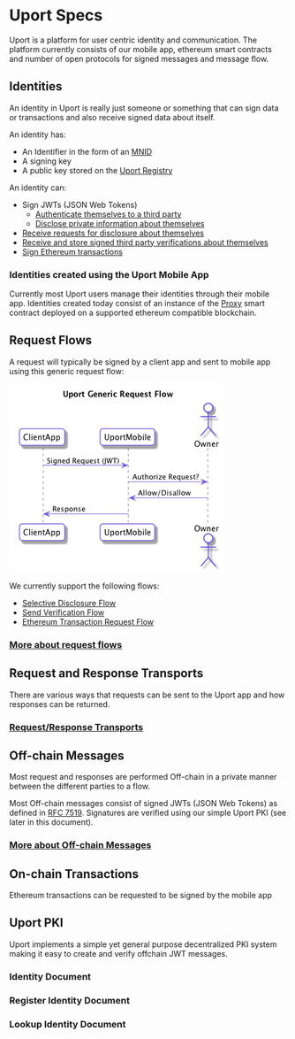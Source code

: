 # Uport Specs

Uport is a platform for user centric identity and communication. The platform currently consists of our mobile app, ethereum smart contracts and number of open protocols for signed messages and message flow.

## Identities

An identity in Uport is really just someone or something that can sign data or transactions and also receive signed data about itself.

An identity has:

- An Identifier in the form of an [MNID](https://github.com/uport-project/mnid)
- A signing key
- A public key stored on the [Uport Registry](https://github.com/uport-project/uport-registry)

An identity can:

- Sign JWTs (JSON Web Tokens)
  - [Authenticate themselves to a third party](messages/shareresp.md)
  - [Disclose private information about themselves](messages/shareresp.md)
- [Receive requests for disclosure about themselves](messages/sharereq.md)
- [Receive and store signed third party verifications about themselves](flows/verification.md)
- [Sign Ethereum transactions](flows/tx.md)

### Identities created using the Uport Mobile App

Currently most Uport users manage their identities through their mobile app. Identities created today consist of an instance of the [Proxy](https://github.com/uport-project/uport-identity/blob/develop/contracts/Proxy.sol) smart contract deployed on a supported ethereum compatible blockchain.

## Request Flows

A request will typically be signed by a client app and sent to mobile app using this generic request flow:

![Generic Uport Request Flow](flows/generic.png)

We currently support the following flows:

- [Selective Disclosure Flow](flows/selectivedisclosure.md)
- [Send Verification Flow](flows/verification.md)
- [Ethereum Transaction Request Flow](flows/tx.md)

### [More about request flows](flows/index.md)

## Request and Response Transports

There are various ways that requests can be sent to the Uport app and how responses can be returned.

### [Request/Response Transports](transports/index.md)

## Off-chain Messages

Most request and responses are performed Off-chain in a private manner between the different parties to a flow.

Most Off-chain messages consist of signed JWTs (JSON Web Tokens) as defined in [RFC 7519](https://tools.ietf.org/html/rfc7519). Signatures are verified using our simple Uport PKI (see later in this document).

### [More about Off-chain Messages](messages/index.md)

## On-chain Transactions

Ethereum transactions can be requested to be signed by the mobile app

## Uport PKI

Uport implements a simple yet general purpose decentralized PKI system making it easy to create and verify offchain JWT messages.

### Identity Document
### Register Identity Document
### Lookup Identity Document
